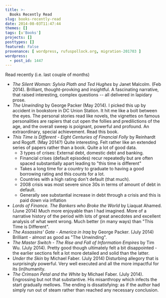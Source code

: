 ```yaml
---
title: >-
  Books Recently Read
slug: books-recently-read
date: 2014-08-03T11:47:44
themes: []
tags: [u'Books']
projects: []
posttypes: []
featured: False
provenance: [ wordpress, rufuspollock.org, migration-201703 ]
wordpress:
  - post_id: 1447
---
```


Read recently (i.e. last couple of months)

* *The Silent Woman: Sylvia Plath and Ted Hughes* by Janet Malcolm. (Feb 2014). Brilliant, thought-provking and insightful. A fascinating narrative, that raised interesting, complex questions -- all delivered in lapidary prose.
* *The Unwinding* by George Packer (May 2014). I picked this up by accident in bookstore in DC Union Station. It hit me like a bolt between the eyes. The personal stories read like novels, the vignettes on famous personalities are rapiers that cut open the follies and predilictions of the age, and the overall sweep is poignant, powerful and profound. An extraordinary, special achievement. Read this book.
* *This Time is Different - Eight Centuries of Financial Folly* by Reinhardt and Rogoff. (May 2014?) Quite interesting. Felt rather like an extended series of papers rather than a book. Quite a lot of good data.
  * 3 types of crises: External debt, domestic debt and banking.
  * Financial crises (default episodes) recur repeatedly but are often spaced substantially apart leading to "this time is different"
  * Takes a long time for a country to graduate to having a good borrowing rating and this counts for a lot.
  * Countries with a high rating don't default (that much).
  * 2008 crisis was most severe since 30s in terms of amount of debt in default.
  * Generally see substantial increase in debt through a crisis and this is paid down via inflation
* *Lords of Finance. The Bankers who Broke the World* by Liaquat Ahamed. (June 2014) Much more enjoyable than I had imagined. More of a narrative history of the period with lots of great anecdotes and excellent analysis of what went wrong. Much better (in many ways) than "This Time is Different".
* *The Assassins' Gate - America in Iraq* by George Packer. (July 2014) Brilliant - almost as good as "The Unwinding".
* *The Master Switch - The Rise and Fall of Information Empires* by Tim Wu. (July 2014). Pretty good though ultimately felt a bit disappointed - the earlier sections felt a lot more detailed and solid than the latter.
* *Under the Skin* by Michael Faber. (July 2014) Disturbing allegory that is surprisingly powerful. Very well executed and all the more impactful for its (in)humanity.
* *The Crimson Petal and the White* by Michael Faber. (July 2014). Engrossing but not that substantive. His misanthropy which infects the start gradually mellows. The ending is dissatisfying: as if the author had simply run out of steam rather than reached any necessary conclusion.

